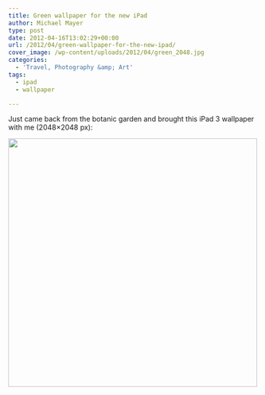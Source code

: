 ```yaml
---
title: Green wallpaper for the new iPad
author: Michael Mayer
type: post
date: 2012-04-16T13:02:29+00:00
url: /2012/04/green-wallpaper-for-the-new-ipad/
cover_image: /wp-content/uploads/2012/04/green_2048.jpg
categories:
  - 'Travel, Photography &amp; Art'
tags:
  - ipad
  - wallpaper

---
```

Just came back from the botanic garden and brought this iPad 3 wallpaper with me (2048&#215;2048 px):

[<img class="alignnone size-medium wp-image-1382" title="green_2048" src="http://www.nulldevice.de/wp-content/uploads/2012/04/green_2048-500x500.jpg" alt="" width="500" height="500" srcset="/wp-content/uploads/2012/04/green_2048-500x500.jpg 500w, /wp-content/uploads/2012/04/green_2048-150x150.jpg 150w, /wp-content/uploads/2012/04/green_2048-1024x1024.jpg 1024w" sizes="(max-width: 500px) 100vw, 500px" />][1]

 [1]: http://www.nulldevice.de/wp-content/uploads/2012/04/green_2048.jpg